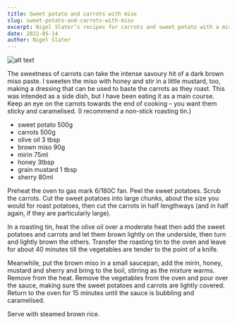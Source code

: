 ```yaml
---
title: Sweet potato and carrots with miso
slug: sweet-potato-and-carrots-with-miso
excerpt: Nigel Slater’s recipes for carrots and sweet potato with a miso and mustard sauce.
date: 2022-05-14
author: Nigel Slater
---
```


![alt text](https://i.guim.co.uk/img/media/3a2ab7848e53c2a0007568d0efc01a4d8ff2b3d8/0_538_5489_5486/master/5489.jpg?width=620&quality=85&dpr=1&s=none)

The sweetness of carrots can take the intense savoury hit of a dark brown miso paste. I sweeten the miso with honey and stir in a little mustard, too, making a dressing that can be used to baste the carrots as they roast. This was intended as a side dish, but I have been eating it as a main course. Keep an eye on the carrots towards the end of cooking – you want them sticky and caramelised. (I recommend a non-stick roasting tin.)

- sweet potato 500g
- carrots 500g
- olive oil 3 tbsp
- brown miso 90g
- mirin 75ml
- honey 3tbsp
- grain mustard 1 tbsp
- sherry 80ml

Preheat the oven to gas mark 6/180C fan. Peel the sweet potatoes. Scrub the carrots. Cut the sweet potatoes into large chunks, about the size you would for roast potatoes, then cut the carrots in half lengthways (and in half again, if they are particularly large).

In a roasting tin, heat the olive oil over a moderate heat then add the sweet potatoes and carrots and let them brown lightly on the underside, then turn and lightly brown the others. Transfer the roasting tin to the oven and leave for about 40 minutes till the vegetables are tender to the point of a knife.

Meanwhile, put the brown miso in a small saucepan, add the mirin, honey, mustard and sherry and bring to the boil, stirring as the mixture warms. Remove from the heat. Remove the vegetables from the oven and pour over the sauce, making sure the sweet potatoes and carrots are lightly covered. Return to the oven for 15 minutes until the sauce is bubbling and caramelised.

Serve with steamed brown rice.